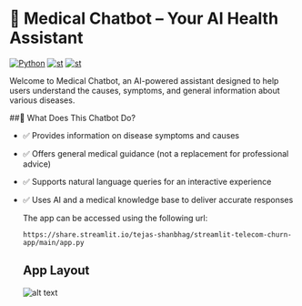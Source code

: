 # 🏥 Medical Chatbot – Your AI Health Assistant

  <a href="https://www.python.org/"><img alt="Python" src="https://img.shields.io/badge/python-3.8-brightgreen?style=flat-square" /></a>
  <a href="https://streamlit.io/"><img alt="st" src="https://img.shields.io/badge/Made with-Streamlit-blueviolet?style=flat-square" /></a>
  <a href="https://pinecone.io/"><img alt="st" src="https://img.shields.io/badge/PineCone-yellow" /></a>
  
Welcome to Medical Chatbot, an AI-powered assistant designed to help users understand the causes, symptoms, and general information about various diseases.

##🤖 What Does This Chatbot Do?
- ✅ Provides information on disease symptoms and causes
- ✅ Offers general medical guidance (not a replacement for professional advice)
- ✅ Supports natural language queries for an interactive experience
- ✅ Uses AI and a medical knowledge base to deliver accurate responses
  
  The app can be accessed using the following url:
  ```
  https://share.streamlit.io/tejas-shanbhag/streamlit-telecom-churn-app/main/app.py
  ```
  
  ## App Layout
  ![alt text](https://github.com/Tejas-Shanbhag/Medical_Chatbot/tree/main/media/app.png)
  
  

